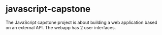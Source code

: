 # javascript-capstone
The JavaScript capstone project is about building a web application based on an external API. The webapp has 2 user interfaces.
